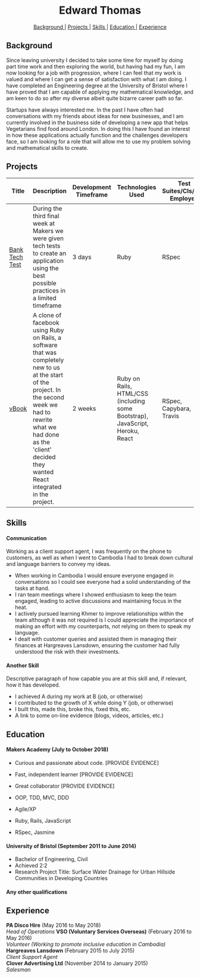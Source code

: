 <h1 align="center">Edward Thomas</h1>

<div align="center">

[Background ](#background) |
[Projects ](#projects) |
[Skills ](#skills) |
[Education ](#education) |
[Experience ](#experience)

</div>

## Background

Since leaving university I decided to take some time for myself by doing part time work and then exploring the world, but having had my fun, I am now looking for a job with progression, where I can feel that my work is valued and where I can get a sense of satisfaction with what I am doing. I have completed an Engineering degree at the University of Bristol where I have proved that I am capable of applying my mathematical knowledge, and am keen to do so after my diverse albeit quite bizarre career path so far.

Startups have always interested me. In the past I have often had conversations with my friends about ideas for new businesses, and I am currently involved in the business side of developing a new app that helps Vegetarians find food around London. In doing this I have found an interest in how these applications actually function and the challenges developers face, so I am looking for a role that will allow me to use my problem solving and mathematical skills to create.

## Projects
| Title | Description | Development Timeframe | Technologies Used | Test Suites/CIs/CDs Employed |
|--|--|--|--|--|
| [Bank Tech Test](https://github.com/edthomas93/bank-tech-test) | During the third final week at Makers we were given tech tests to create an application using the best possible practices in a limited timeframe | 3 days | Ruby | RSpec |
| [vBook](https://github.com/Team-Visage/vBook) | A clone of facebook using Ruby on Rails, a software that was completely new to us at the start of the project. In the second week we had to rewrite what we had done as the 'client' decided they wanted React integrated in the project.  | 2 weeks | Ruby on Rails, HTML/CSS (including some Bootstrap), JavaScript, Heroku, React | RSpec, Capybara, Travis |

## Skills

#### Communication

Working as a client support agent, I was frequently on the phone to customers, as well as when I went to Cambodia I had to break down cultural and language barriers to convey my ideas.

- When working in Cambodia I would ensure everyone engaged in conversations so I could see everyone had a solid understanding of the tasks at hand.
- I ran team meetings where I showed enthusiasm to keep the team engaged, leading to active discussions and maintaining focus in the heat.
- I actively pursued learning Khmer to improve relationships within the team although it was not required is I could appreciate the importance of making an effort with my counterparts, not relying on them to speak my language.
- I dealt with customer queries and assisted them in managing their finances at Hargreaves Lansdown, ensuring the customer had fully understood the risk with their investments.

#### Another Skill

Descriptive paragraph of how capable you are at this skill and, if relevant, how it has developed.

- I achieved A during my work at B (job, or otherwise)
- I contributed to the growth of X while doing Y (job, or otherwise)
- I built this, made this, broke this, fixed this, etc.
- A link to some on-line evidence (blogs, videos, articles, etc.)

## Education

#### Makers Academy (July to October 2018)

- Curious and passionate about code. [PROVIDE EVIDENCE]
- Fast, independent learner [PROVIDE EVIDENCE]
- Great collaborator [PROVIDE EVIDENCE]

- OOP, TDD, MVC, DDD
- Agile/XP
- Ruby, Rails, JavaScript
- RSpec, Jasmine

#### University of Bristol (September 2011 to June 2014)

- Bachelor of Engineering, Civil
- Achieved 2:2
- Research Project Title: Surface Water Drainage for Urban Hillside Communities in Developing Countries

#### Any other qualifications

## Experience

**PA Disco Hire** (May 2016 to May 2018)   
*Head of Operations*
**VSO (Voluntary Services Overseas)** (February 2016 to May 2016)   
*Volunteer (Working to promote inclusive education in Cambodia)*
**Hargreaves Lansdown** (February 2015 to July 2015)    
*Client Support Agent*  
**Clover Advertising Ltd** (November 2014 to January 2015)   
*Salesman*
